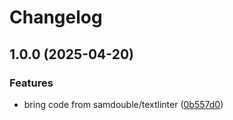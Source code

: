 # Changelog

## 1.0.0 (2025-04-20)


### Features

* bring code from samdouble/textlinter ([0b557d0](https://github.com/samdouble/markdown-it-add-line-numbers/commit/0b557d06a18ed2633dc72804ff33b7b178cfaa9a))
